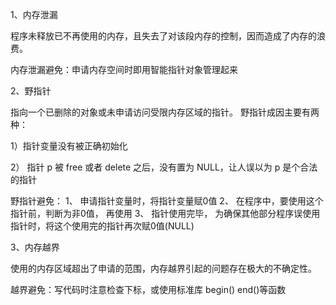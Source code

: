 1、内存泄漏

程序未释放已不再使用的内存，且失去了对该段内存的控制，因而造成了内存的浪费。

内存泄漏避免：申请内存空间时即用智能指针对象管理起来

2、野指针

指向一个已删除的对象或未申请访问受限内存区域的指针。 野指针成因主要有两种：

1）指针变量没有被正确初始化

2） 指针 p 被 free 或者 delete 之后，没有置为 NULL，让人误以为 p 是个合法的指针

野指针避免： 1、 申请指针变量时，将指针变量赋0值 2、 在程序中，要使用这个指针前，判断为非0值， 再使用 3、 指针使用完毕， 为确保其他部分程序误使用指针时，将这个使用完的指针再次赋0值(NULL)

3、内存越界

使用的内存区域超出了申请的范围，内存越界引起的问题存在极大的不确定性。

越界避免：写代码时注意检查下标，或使用标准库 begin() end()等函数